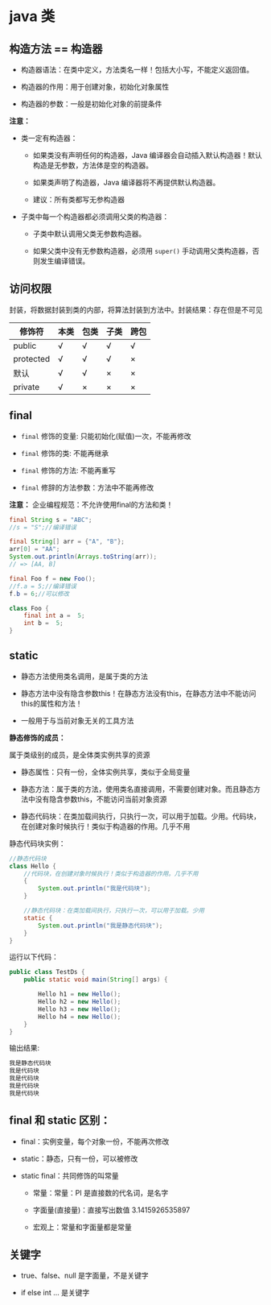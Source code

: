 # java 类

## 构造方法 == 构造器

* 构造器语法：在类中定义，方法类名一样！包括大小写，不能定义返回值。

* 构造器的作用：用于创建对象，初始化对象属性

* 构造器的参数：一般是初始化对象的前提条件

**注意：**

* 类一定有构造器：

    * 如果类没有声明任何的构造器，Java 编译器会自动插入默认构造器！默认构造是无参数，方法体是空的构造器。

    * 如果类声明了构造器，Java 编译器将不再提供默认构造器。

    * 建议：所有类都写无参构造器

* 子类中每一个构造器都必须调用父类的构造器：

    * 子类中默认调用父类无参数构造器。

    * 如果父类中没有无参数构造器，必须用 `super()` 手动调用父类构造器，否则发生编译错误。


## 访问权限

封装，将数据封装到类的内部，将算法封装到方法中。封装结果：存在但是不可见

修饰符 | 本类 | 包类 | 子类 | 跨包
---- | ---- | ---- | ---- | ----
public | √ | √ | √ | √
protected |	√ | √ |	√ | ×
默认 | √ | √ | × | ×
private | √ | × | × | ×

## final

* `final` 修饰的变量: 只能初始化(赋值)一次，不能再修改

* `final` 修饰的类: 不能再继承

* `final` 修饰的方法: 不能再重写

* `final` 修辞的方法参数：方法中不能再修改

**注意：** 企业编程规范：不允许使用final的方法和类！

```java
final String s = "ABC";
//s = "S";//编译错误

final String[] arr = {"A", "B"};
arr[0] = "AA";
System.out.println(Arrays.toString(arr));
// => [AA, B]

final Foo f = new Foo();
//f.a = 5;//编译错误
f.b = 6;//可以修改

class Foo {
    final int a =  5;
    int b =  5;
}
```

## static

* 静态方法使用类名调用，是属于类的方法

* 静态方法中没有隐含参数this！在静态方法没有this，在静态方法中不能访问this的属性和方法！

* 一般用于与当前对象无关的工具方法

**静态修饰的成员：**

属于类级别的成员，是全体类实例共享的资源

* 静态属性：只有一份，全体实例共享，类似于全局变量

* 静态方法：属于类的方法，使用类名直接调用，不需要创建对象。而且静态方法中没有隐含参数this，不能访问当前对象资源

* 静态代码块：在类加载间执行，只执行一次，可以用于加载。少用。代码块，在创建对象时候执行！类似于构造器的作用。几乎不用

静态代码块实例：

```java
//静态代码块
class Hello {
    //代码块，在创建对象时候执行！类似于构造器的作用。几乎不用
    {
        System.out.println("我是代码块");
    }

    //静态代码块：在类加载间执行，只执行一次，可以用于加载。少用
    static {
        System.out.println("我是静态代码块");
    }
}
```

运行以下代码：
```java
public class TestDs {
    public static void main(String[] args) {

        Hello h1 = new Hello();
        Hello h2 = new Hello();
        Hello h3 = new Hello();
        Hello h4 = new Hello();
    }
}
```

输出结果:
```java
我是静态代码块
我是代码块
我是代码块
我是代码块
我是代码块
```

## final 和 static 区别：

* final：实例变量，每个对象一份，不能再次修改

* static：静态，只有一份，可以被修改

* static final：共同修饰的叫常量

    * 常量：常量：PI 是直接数的代名词，是名字

    * 字面量(直接量)：直接写出数值 3.1415926535897

    * 宏观上：常量和字面量都是常量

## 关键字

* true、false、null 是字面量，不是关键字

* if else int ... 是关键字

